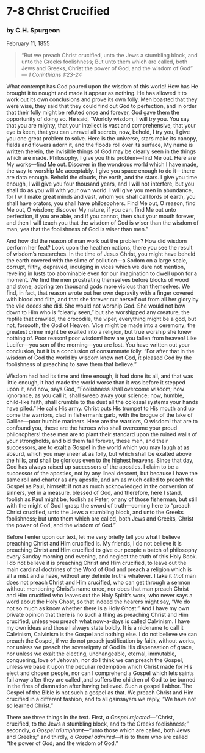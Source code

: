 # 7-8 Christ Crucified

### by C.H. Spurgeon

February 11, 1855

> “But we preach Christ crucified, unto the Jews a stumbling block, and unto the Greeks foolishness; But unto them which are called, both Jews and Greeks, Christ the power of God, and the wisdom of God”  
— *1 Corinthians 1:23-24*

What contempt has God poured upon the wisdom of this world! How has He brought it to nought and made it appear as nothing. He has allowed it to work out its own conclusions and prove its own folly. Men boasted that they were wise, they said that they could find out God to perfection, and in order that their folly might be refuted once and forever, God gave them the opportunity of doing so. He said, “Worldly wisdom, I will try you. You say that you are mighty, that your intellect is vast and comprehensive, that your eye is keen, that you can unravel all secrets, now, behold, I try you, I give you one great problem to solve. Here is the universe, stars make its canopy, fields and flowers adorn it, and the floods roll over its surface, My name is written therein, the invisible things of God may be clearly seen in the things which are made. Philosophy, I give you this problem—find Me out. Here are My works—find Me out. Discover in the wondrous world which I have made, the way to worship Me acceptably. I give you space enough to do it—there are data enough. Behold the clouds, the earth, and the stars. I give you time enough, I will give you four thousand years, and I will not interfere, but you shall do as you will with your own world. I will give you men in abundance, for I will make great minds and vast, whom you shall call lords of earth, you shall have orators, you shall have philosophers. Find Me out, O reason, find Me out, O wisdom; discover My nature, if you can, find Me out unto perfection, if you are able, and if you cannot, then shut your mouth forever, and then I will teach you that the wisdom of God is wiser than the wisdom of man, yea that the foolishness of God is wiser than men.”

And how did the reason of man work out the problem? How did wisdom perform her feat? Look upon the heathen nations, there you see the result of wisdom’s researches. In the time of Jesus Christ, you might have beheld the earth covered with the slime of pollution—a Sodom on a large scale, corrupt, filthy, depraved, indulging in vices which we dare not mention, reveling in lusts too abominable even for our imagination to dwell upon for a moment. We find the men prostrating themselves before blocks of wood and stone, adoring ten thousand gods more vicious than themselves. We find, in fact, that reason wrote out her own depravity with a finger covered with blood and filth, and that she forever cut herself out from all her glory by the vile deeds she did. She would not worship God. She would not bow down to Him who is “clearly seen,” but she worshipped any creature, the reptile that crawled, the crocodile, the viper, everything might be a god, but not, forsooth, the God of Heaven. Vice might be made into a ceremony; the greatest crime might be exalted into a religion, but true worship she knew nothing of. Poor reason! poor wisdom! how are you fallen from heaven! Like Lucifer—you son of the morning—you are lost. You have written out your conclusion, but it is a conclusion of consummate folly. “For after that in the wisdom of God the world by wisdom knew not God, it pleased God by the foolishness of preaching to save them that believe.”

Wisdom had had its time and time enough, it had done its all, and that was little enough, it had made the world worse than it was before it stepped upon it, and now, says God, “Foolishness shall overcome wisdom; now ignorance, as you call it, shall sweep away your science; now, humble, child-like faith, shall crumble to the dust all the colossal systems your hands have piled.” He calls His army. Christ puts His trumpet to His mouth and up come the warriors, clad in fisherman’s garb, with the brogue of the lake of Galilee—poor humble mariners. Here are the warriors, O wisdom! that are to confound you, these are the heroes who shall overcome your proud philosophers! these men are to plant their standard upon the ruined walls of your strongholds, and bid them fall forever, these men, and their successors, are to exalt a Gospel in the world which you may laugh at as absurd, which you may sneer at as folly, but which shall be exalted above the hills, and shall be glorious even to the highest heavens. Since that day, God has always raised up successors of the apostles. I claim to be a successor of the apostles, not by any lineal descent, but because I have the same roll and charter as any apostle, and am as much called to preach the Gospel as Paul, himself: if not as much acknowledged in the conversion of sinners, yet in a measure, blessed of God, and therefore, here I stand, foolish as Paul might be, foolish as Peter, or any of those fisherman, but still with the might of God I grasp the sword of truth—coming here to “preach Christ crucified, unto the Jews a stumbling block, and unto the Greeks foolishness; but unto them which are called, both Jews and Greeks, Christ the power of God, and the wisdom of God.”

Before I enter upon our text, let me very briefly tell you what I believe preaching Christ and Him crucified is. My friends, I do not believe it is preaching Christ and Him crucified to give our people a batch of philosophy every Sunday morning and evening, and neglect the truth of this Holy Book. I do not believe it is preaching Christ and Him crucified, to leave out the main cardinal doctrines of the Word of God and preach a religion which is all a mist and a haze, without any definite truths whatever. I take it *that* man does not preach Christ and Him crucified, who can get through a sermon without mentioning Christ’s name once, nor does that man preach Christ and Him crucified who leaves out the Holy Spirit’s work, who never says a word about the Holy Ghost, so that indeed the hearers might say, “We do not so much as know whether there is a Holy Ghost.” And I have my own private opinion that there is no such a thing as preaching Christ and Him crucified, unless you preach what now-a-days is called Calvinism. I have my own ideas and those I always state boldly. It is a nickname to call it Calvinism, Calvinism is the Gospel and nothing else. I do not believe we can preach the Gospel, if we do not preach justification by faith, without works, nor unless we preach the sovereignty of God in His dispensation of grace, nor unless we exalt the electing, unchangeable, eternal, immutable, conquering, love of Jehovah, nor do I think we can preach the Gospel, unless we base it upon the peculiar redemption which Christ made for His elect and chosen people, nor can I comprehend a Gospel which lets saints fall away after they are called ,and suffers the children of God to be burned in the fires of damnation after having believed. Such a gospel I abhor. The Gospel of the Bible is not such a gospel as that. We preach Christ and Him crucified in a different fashion, and to all gainsayers we reply, “We have not so learned Christ.”

There are three things in the text. First, *a Gospel rejected*—“Christ, crucified, to the Jews a stumbling block, and to the Greeks foolishness;” secondly, *a Gospel triumphant*—“unto those which are called, both Jews and Greeks;” and thirdly, *a Gospel admired*—it is to them who are called “the power of God; and the wisdom of God.”